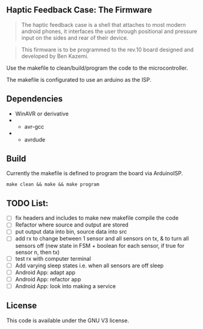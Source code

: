 ## Haptic Feedback Case: The Firmware
> The haptic feedback case is a shell that attaches to most modern android phones, it interfaces the user through positional and pressure input on the sides and rear of their device.   

> This firmware is to be programmed to the rev.10 board designed and developed by Ben Kazemi. 

Use the makefile to clean/build/program the code to the microcontroller. 

The makefile is configurated to use an arduino as the ISP.

## Dependencies
- WinAVR or derivative
- - avr-gcc
- - avrdude

## Build
Currently the makefile is defined to program the board via ArduinoISP.

`make clean && make && make program`

## TODO List:
- [ ] fix headers and includes to make new makefile compile the code
- [ ] Refactor where source and output are stored
- [ ] put output data into bin, source data into src
- [ ] add rx to change between 1 sensor and all sensors on tx, & to turn all sensors off (new state in FSM + boolean for each sensor, if true for sensor n, then tx)
- [ ] test rx with computer terminal 
- [ ] Add varying sleep states i.e. when all sensors are off sleep
- [ ] Android App: adapt app 
- [ ] Android App: refactor app 
- [ ] Android App: look into making a service

## License 

This code is available under the GNU V3 license. 
